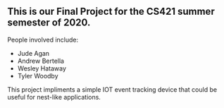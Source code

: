 ## This is our Final Project for the CS421 summer semester of 2020. 

People involved include:
* Jude Agan
* Andrew Bertella
* Wesley Hataway
* Tyler Woodby


This project impliments a simple IOT event tracking device that could be useful for nest-like applications.

